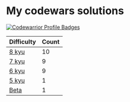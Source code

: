 # My codewars solutions


[![Codewarrior Profile Badges](https://www.codewars.com/users/Unvares/badges/large)](https://www.codewars.com/users/Unvares)


| Difficulty                                                     | Count |
| -------------------------------------------------------------- | ----- |
| [8 kyu](https://github.com/Unvares/codewars/tree/master/8-kyu) |   10  | 
| [7 kyu](https://github.com/Unvares/codewars/tree/master/7-kyu) |   9   |
| [6 kyu](https://github.com/Unvares/codewars/tree/master/6-kyu) |   9   |
| [5 kyu](https://github.com/Unvares/codewars/tree/master/5-kyu) |   1   |
| [Beta](https://github.com/Unvares/codewars/tree/master/Beta)   |   1   |
